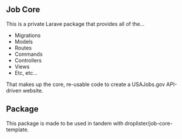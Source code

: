 ## Job Core

This is a private Larave package that provides all of the...
- Migrations
- Models
- Routes
- Commands
- Controllers
- Views
- Etc, etc...

That makes up the core, re-usable code to create a USAJobs.gov API-driven website.

## Package

This package is made to be used in tandem with droplister/job-core-template.